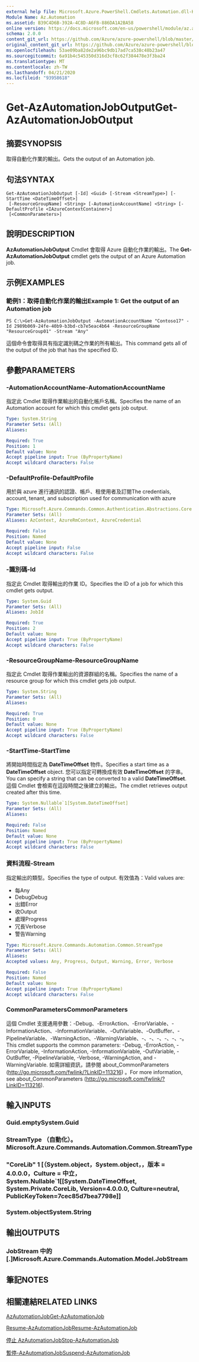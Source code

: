 ```yaml
---
external help file: Microsoft.Azure.PowerShell.Cmdlets.Automation.dll-Help.xml
Module Name: Az.Automation
ms.assetid: B39C4D6B-392A-4C8D-A6FB-886DA1A2BA58
online version: https://docs.microsoft.com/en-us/powershell/module/az.automation/get-azautomationjoboutput
schema: 2.0.0
content_git_url: https://github.com/Azure/azure-powershell/blob/master/src/Automation/Automation/help/Get-AzAutomationJobOutput.md
original_content_git_url: https://github.com/Azure/azure-powershell/blob/master/src/Automation/Automation/help/Get-AzAutomationJobOutput.md
ms.openlocfilehash: 53ae09ba82de2a96bc9db17ad7ca538c48b23a47
ms.sourcegitcommit: 6a91b4c545350d316d3cf8c62f384478e3f3ba24
ms.translationtype: MT
ms.contentlocale: zh-TW
ms.lasthandoff: 04/21/2020
ms.locfileid: "93958618"
---
```

# <span data-ttu-id="4e79e-101">Get-AzAutomationJobOutput</span><span class="sxs-lookup"><span data-stu-id="4e79e-101">Get-AzAutomationJobOutput</span></span>

## <span data-ttu-id="4e79e-102">摘要</span><span class="sxs-lookup"><span data-stu-id="4e79e-102">SYNOPSIS</span></span>
<span data-ttu-id="4e79e-103">取得自動化作業的輸出。</span><span class="sxs-lookup"><span data-stu-id="4e79e-103">Gets the output of an Automation job.</span></span>

## <span data-ttu-id="4e79e-104">句法</span><span class="sxs-lookup"><span data-stu-id="4e79e-104">SYNTAX</span></span>

```
Get-AzAutomationJobOutput [-Id] <Guid> [-Stream <StreamType>] [-StartTime <DateTimeOffset>]
 [-ResourceGroupName] <String> [-AutomationAccountName] <String> [-DefaultProfile <IAzureContextContainer>]
 [<CommonParameters>]
```

## <span data-ttu-id="4e79e-105">說明</span><span class="sxs-lookup"><span data-stu-id="4e79e-105">DESCRIPTION</span></span>
<span data-ttu-id="4e79e-106">**AzAutomationJobOutput** Cmdlet 會取得 Azure 自動化作業的輸出。</span><span class="sxs-lookup"><span data-stu-id="4e79e-106">The **Get-AzAutomationJobOutput** cmdlet gets the output of an Azure Automation job.</span></span>

## <span data-ttu-id="4e79e-107">示例</span><span class="sxs-lookup"><span data-stu-id="4e79e-107">EXAMPLES</span></span>

### <span data-ttu-id="4e79e-108">範例1：取得自動化作業的輸出</span><span class="sxs-lookup"><span data-stu-id="4e79e-108">Example 1: Get the output of an Automation job</span></span>
```
PS C:\>Get-AzAutomationJobOutput -AutomationAccountName "Contoso17" -Id 2989b069-24fe-40b9-b3bd-cb7e5eac4b64 -ResourceGroupName "ResourceGroup01" -Stream "Any"
```

<span data-ttu-id="4e79e-109">這個命令會取得具有指定識別碼之作業的所有輸出。</span><span class="sxs-lookup"><span data-stu-id="4e79e-109">This command gets all of the output of the job that has the specified ID.</span></span>

## <span data-ttu-id="4e79e-110">參數</span><span class="sxs-lookup"><span data-stu-id="4e79e-110">PARAMETERS</span></span>

### <span data-ttu-id="4e79e-111">-AutomationAccountName</span><span class="sxs-lookup"><span data-stu-id="4e79e-111">-AutomationAccountName</span></span>
<span data-ttu-id="4e79e-112">指定此 Cmdlet 取得作業輸出的自動化帳戶名稱。</span><span class="sxs-lookup"><span data-stu-id="4e79e-112">Specifies the name of an Automation account for which this cmdlet gets job output.</span></span>

```yaml
Type: System.String
Parameter Sets: (All)
Aliases:

Required: True
Position: 1
Default value: None
Accept pipeline input: True (ByPropertyName)
Accept wildcard characters: False
```

### <span data-ttu-id="4e79e-113">-DefaultProfile</span><span class="sxs-lookup"><span data-stu-id="4e79e-113">-DefaultProfile</span></span>
<span data-ttu-id="4e79e-114">用於與 azure 進行通訊的認證、帳戶、租使用者及訂閱</span><span class="sxs-lookup"><span data-stu-id="4e79e-114">The credentials, account, tenant, and subscription used for communication with azure</span></span>

```yaml
Type: Microsoft.Azure.Commands.Common.Authentication.Abstractions.Core.IAzureContextContainer
Parameter Sets: (All)
Aliases: AzContext, AzureRmContext, AzureCredential

Required: False
Position: Named
Default value: None
Accept pipeline input: False
Accept wildcard characters: False
```

### <span data-ttu-id="4e79e-115">-識別碼</span><span class="sxs-lookup"><span data-stu-id="4e79e-115">-Id</span></span>
<span data-ttu-id="4e79e-116">指定此 Cmdlet 取得輸出的作業 ID。</span><span class="sxs-lookup"><span data-stu-id="4e79e-116">Specifies the ID of a job for which this cmdlet gets output.</span></span>

```yaml
Type: System.Guid
Parameter Sets: (All)
Aliases: JobId

Required: True
Position: 2
Default value: None
Accept pipeline input: True (ByPropertyName)
Accept wildcard characters: False
```

### <span data-ttu-id="4e79e-117">-ResourceGroupName</span><span class="sxs-lookup"><span data-stu-id="4e79e-117">-ResourceGroupName</span></span>
<span data-ttu-id="4e79e-118">指定此 Cmdlet 取得作業輸出的資源群組的名稱。</span><span class="sxs-lookup"><span data-stu-id="4e79e-118">Specifies the name of a resource group for which this cmdlet gets job output.</span></span>

```yaml
Type: System.String
Parameter Sets: (All)
Aliases:

Required: True
Position: 0
Default value: None
Accept pipeline input: True (ByPropertyName)
Accept wildcard characters: False
```

### <span data-ttu-id="4e79e-119">-StartTime</span><span class="sxs-lookup"><span data-stu-id="4e79e-119">-StartTime</span></span>
<span data-ttu-id="4e79e-120">將開始時間指定為 **DateTimeOffset** 物件。</span><span class="sxs-lookup"><span data-stu-id="4e79e-120">Specifies a start time as a **DateTimeOffset** object.</span></span>
<span data-ttu-id="4e79e-121">您可以指定可轉換成有效 **DateTimeOffset** 的字串。</span><span class="sxs-lookup"><span data-stu-id="4e79e-121">You can specify a string that can be converted to a valid **DateTimeOffset**.</span></span>
<span data-ttu-id="4e79e-122">這個 Cmdlet 會檢索在這段時間之後建立的輸出。</span><span class="sxs-lookup"><span data-stu-id="4e79e-122">The cmdlet retrieves output created after this time.</span></span>

```yaml
Type: System.Nullable`1[System.DateTimeOffset]
Parameter Sets: (All)
Aliases:

Required: False
Position: Named
Default value: None
Accept pipeline input: True (ByPropertyName)
Accept wildcard characters: False
```

### <span data-ttu-id="4e79e-123">資料流程</span><span class="sxs-lookup"><span data-stu-id="4e79e-123">-Stream</span></span>
<span data-ttu-id="4e79e-124">指定輸出的類型。</span><span class="sxs-lookup"><span data-stu-id="4e79e-124">Specifies the type of output.</span></span>
<span data-ttu-id="4e79e-125">有效值為：</span><span class="sxs-lookup"><span data-stu-id="4e79e-125">Valid values are:</span></span> 
- <span data-ttu-id="4e79e-126">每</span><span class="sxs-lookup"><span data-stu-id="4e79e-126">Any</span></span>
- <span data-ttu-id="4e79e-127">Debug</span><span class="sxs-lookup"><span data-stu-id="4e79e-127">Debug</span></span>
- <span data-ttu-id="4e79e-128">出錯</span><span class="sxs-lookup"><span data-stu-id="4e79e-128">Error</span></span>
- <span data-ttu-id="4e79e-129">收</span><span class="sxs-lookup"><span data-stu-id="4e79e-129">Output</span></span>
- <span data-ttu-id="4e79e-130">處理</span><span class="sxs-lookup"><span data-stu-id="4e79e-130">Progress</span></span>
- <span data-ttu-id="4e79e-131">冗長</span><span class="sxs-lookup"><span data-stu-id="4e79e-131">Verbose</span></span>
- <span data-ttu-id="4e79e-132">警告</span><span class="sxs-lookup"><span data-stu-id="4e79e-132">Warning</span></span>

```yaml
Type: Microsoft.Azure.Commands.Automation.Common.StreamType
Parameter Sets: (All)
Aliases:
Accepted values: Any, Progress, Output, Warning, Error, Verbose

Required: False
Position: Named
Default value: None
Accept pipeline input: True (ByPropertyName)
Accept wildcard characters: False
```

### <span data-ttu-id="4e79e-133">CommonParameters</span><span class="sxs-lookup"><span data-stu-id="4e79e-133">CommonParameters</span></span>
<span data-ttu-id="4e79e-134">這個 Cmdlet 支援通用參數：-Debug、-ErrorAction、-ErrorVariable、-InformationAction、-InformationVariable、-OutVariable、-OutBuffer、-PipelineVariable、-WarningAction、-WarningVariable、-、-、-、-、-、-。</span><span class="sxs-lookup"><span data-stu-id="4e79e-134">This cmdlet supports the common parameters: -Debug, -ErrorAction, -ErrorVariable, -InformationAction, -InformationVariable, -OutVariable, -OutBuffer, -PipelineVariable, -Verbose, -WarningAction, and -WarningVariable.</span></span> <span data-ttu-id="4e79e-135">如需詳細資訊，請參閱 about_CommonParameters (http://go.microsoft.com/fwlink/?LinkID=113216) 。</span><span class="sxs-lookup"><span data-stu-id="4e79e-135">For more information, see about_CommonParameters (http://go.microsoft.com/fwlink/?LinkID=113216).</span></span>

## <span data-ttu-id="4e79e-136">輸入</span><span class="sxs-lookup"><span data-stu-id="4e79e-136">INPUTS</span></span>

### <span data-ttu-id="4e79e-137">Guid.empty</span><span class="sxs-lookup"><span data-stu-id="4e79e-137">System.Guid</span></span>

### <span data-ttu-id="4e79e-138">StreamType （自動化）。</span><span class="sxs-lookup"><span data-stu-id="4e79e-138">Microsoft.Azure.Commands.Automation.Common.StreamType</span></span>

### <span data-ttu-id="4e79e-139">"CoreLib" 1 [（System.object，System.object，，版本 = 4.0.0.0，Culture = 中立，</span><span class="sxs-lookup"><span data-stu-id="4e79e-139">System.Nullable\`1[[System.DateTimeOffset, System.Private.CoreLib, Version=4.0.0.0, Culture=neutral, PublicKeyToken=7cec85d7bea7798e]]</span></span>

### <span data-ttu-id="4e79e-140">System.object</span><span class="sxs-lookup"><span data-stu-id="4e79e-140">System.String</span></span>

## <span data-ttu-id="4e79e-141">輸出</span><span class="sxs-lookup"><span data-stu-id="4e79e-141">OUTPUTS</span></span>

### <span data-ttu-id="4e79e-142">JobStream 中的 [.]</span><span class="sxs-lookup"><span data-stu-id="4e79e-142">Microsoft.Azure.Commands.Automation.Model.JobStream</span></span>

## <span data-ttu-id="4e79e-143">筆記</span><span class="sxs-lookup"><span data-stu-id="4e79e-143">NOTES</span></span>

## <span data-ttu-id="4e79e-144">相關連結</span><span class="sxs-lookup"><span data-stu-id="4e79e-144">RELATED LINKS</span></span>

[<span data-ttu-id="4e79e-145">AzAutomationJob</span><span class="sxs-lookup"><span data-stu-id="4e79e-145">Get-AzAutomationJob</span></span>](./Get-AzAutomationJob.md)

[<span data-ttu-id="4e79e-146">Resume-AzAutomationJob</span><span class="sxs-lookup"><span data-stu-id="4e79e-146">Resume-AzAutomationJob</span></span>](./Resume-AzAutomationJob.md)

[<span data-ttu-id="4e79e-147">停止 AzAutomationJob</span><span class="sxs-lookup"><span data-stu-id="4e79e-147">Stop-AzAutomationJob</span></span>](./Stop-AzAutomationJob.md)

[<span data-ttu-id="4e79e-148">暫停-AzAutomationJob</span><span class="sxs-lookup"><span data-stu-id="4e79e-148">Suspend-AzAutomationJob</span></span>](./Suspend-AzAutomationJob.md)


